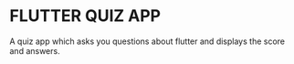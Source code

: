 # FLUTTER QUIZ APP
 A quiz app which asks you questions about flutter and displays the score and answers.
